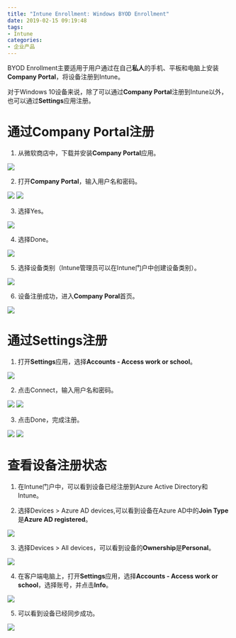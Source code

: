 ```yaml
---
title: "Intune Enrollment: Windows BYOD Enrollment"
date: 2019-02-15 09:19:48
tags:
- Intune
categories:
- 企业产品
---
```

BYOD Enrollment主要适用于用户通过在自己**私人**的手机、平板和电脑上安装**Company Portal**，将设备注册到Intune。

对于Windows 10设备来说，除了可以通过**Company Portal**注册到Intune以外，也可以通过**Settings**应用注册。

# 通过Company Portal注册

1. 从微软商店中，下载并安装**Company Portal**应用。

![](/images/167.png)

<!-- more -->

2. 打开**Company Portal**，输入用户名和密码。

![](/images/168.png)
![](/images/169.png)

3. 选择Yes。

![](/images/170.png)

4. 选择Done。

![](/images/171.png)

5. 选择设备类别（Intune管理员可以在Intune门户中创建设备类别）。

![](/images/172.png)

6. 设备注册成功，进入**Company Poral**首页。

![](/images/173.png)

# 通过Settings注册

1. 打开**Settings**应用，选择**Accounts - Access work or school**。

![](/images/174.png)

2. 点击Connect，输入用户名和密码。

![](/images/175.png)
![](/images/176.png)

3. 点击Done，完成注册。

![](/images/177.png)
![](/images/178.png)

# 查看设备注册状态

1. 在Intune门户中，可以看到设备已经注册到Azure Active Directory和Intune。

2. 选择Devices > Azure AD devices,可以看到设备在Azure AD中的**Join Type**是**Azure AD registered**。

![](/images/179.png)

3. 选择Devices > All devices，可以看到设备的**Ownership**是**Personal**。

![](/images/180.png)

4. 在客户端电脑上，打开**Settings**应用，选择**Accounts - Access work or school**，选择账号，并点击**Info**。

![](/images/181.png)

5. 可以看到设备已经同步成功。

![](/images/182.png)

